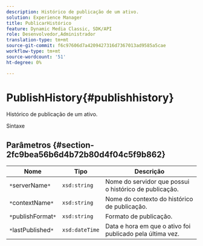 ```yaml
---
description: Histórico de publicação de um ativo.
solution: Experience Manager
title: PublicarHistórico
feature: Dynamic Media Classic, SDK/API
role: Desenvolvedor,Administrador
translation-type: tm+mt
source-git-commit: f6c97606d7a4209427316d7367013ad9585a5cae
workflow-type: tm+mt
source-wordcount: '51'
ht-degree: 0%

---
```



# PublishHistory{#publishhistory}

Histórico de publicação de um ativo.

Sintaxe

## Parâmetros {#section-2fc9bea56b6d4b72b80d4f04c5f9b862}

| Nome | Tipo | Descrição |
|---|---|---|
| `*`serverName`*` | `xsd:string` | Nome do servidor que possui o histórico de publicação. |
| `*`contextName`*` | `xsd:string` | Nome do contexto do histórico de publicação. |
| `*`publishFormat`*` | `xsd:string` | Formato de publicação. |
| `*`lastPublished`*` | `xsd:dateTime` | Data e hora em que o ativo foi publicado pela última vez. |

